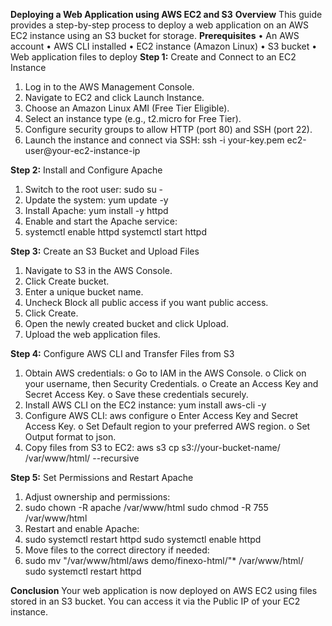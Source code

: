 **Deploying a Web Application using AWS EC2 and S3**
**Overview**
This guide provides a step-by-step process to deploy a web application on an AWS EC2 instance using an S3 bucket for storage.
**Prerequisites**
•	An AWS account
•	AWS CLI installed
•	EC2 instance (Amazon Linux)
•	S3 bucket
•	Web application files to deploy
**Step 1:** Create and Connect to an EC2 Instance
1.	Log in to the AWS Management Console.
2.	Navigate to EC2 and click Launch Instance.
3.	Choose an Amazon Linux AMI (Free Tier Eligible).
4.	Select an instance type (e.g., t2.micro for Free Tier).
5.	Configure security groups to allow HTTP (port 80) and SSH (port 22).
6.	Launch the instance and connect via SSH:
ssh -i your-key.pem ec2-user@your-ec2-instance-ip

**Step 2:** Install and Configure Apache
1.	Switch to the root user:
sudo su -
2.	Update the system:
yum update -y
3.	Install Apache:
yum install -y httpd
4.	Enable and start the Apache service:
5.	systemctl enable httpd
systemctl start httpd

**Step 3:** Create an S3 Bucket and Upload Files
1.	Navigate to S3 in the AWS Console.
2.	Click Create bucket.
3.	Enter a unique bucket name.
4.	Uncheck Block all public access if you want public access.
5.	Click Create.
6.	Open the newly created bucket and click Upload.
7.	Upload the web application files.

**Step 4:** Configure AWS CLI and Transfer Files from S3
1.	Obtain AWS credentials:
o	Go to IAM in the AWS Console.
o	Click on your username, then Security Credentials.
o	Create an Access Key and Secret Access Key.
o	Save these credentials securely.
2.	Install AWS CLI on the EC2 instance:
yum install aws-cli -y
3.	Configure AWS CLI:
aws configure
o	Enter Access Key and Secret Access Key.
o	Set Default region to your preferred AWS region.
o	Set Output format to json.
4.	Copy files from S3 to EC2:
aws s3 cp s3://your-bucket-name/ /var/www/html/ --recursive

**Step 5:** Set Permissions and Restart Apache
1.	Adjust ownership and permissions:
2.	sudo chown -R apache /var/www/html
sudo chmod -R 755 /var/www/html
3.	Restart and enable Apache:
4.	sudo systemctl restart httpd
sudo systemctl enable httpd
5.	Move files to the correct directory if needed:
6.	sudo mv "/var/www/html/aws demo/finexo-html/"* /var/www/html/
sudo systemctl restart httpd

**Conclusion**
Your web application is now deployed on AWS EC2 using files stored in an S3 bucket. You can access it via the Public IP of your EC2 instance.

